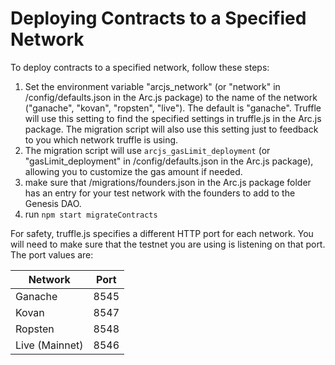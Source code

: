 # Deploying Contracts to a Specified Network

To deploy contracts to a specified network, follow these steps:

1. Set the environment variable "arcjs_network" (or "network" in /config/defaults.json in the Arc.js package) to the name of the network ("ganache", "kovan", "ropsten", "live"). The default is "ganache".  Truffle will use this setting to find the specified settings in truffle.js in the Arc.js package.  The migration script will also use this setting just to feedback to you which network truffle is using.
2. The migration script will use `arcjs_gasLimit_deployment` (or "gasLimit_deployment" in /config/defaults.json in the Arc.js package), allowing you to customize the gas amount if needed.
3. make sure that /migrations/founders.json in the Arc.js package folder has an entry for your test network with the founders to add to the Genesis DAO.
4. run `npm start migrateContracts`

For safety, truffle.js specifies a different HTTP port for each network.  You will need to make sure that the testnet you are using is listening on that port.  The port values are:

| Network  | Port  |
|---|---|
| Ganache  | 8545  |
| Kovan  | 8547  |
| Ropsten  | 8548  |
| Live (Mainnet)  | 8546  |
